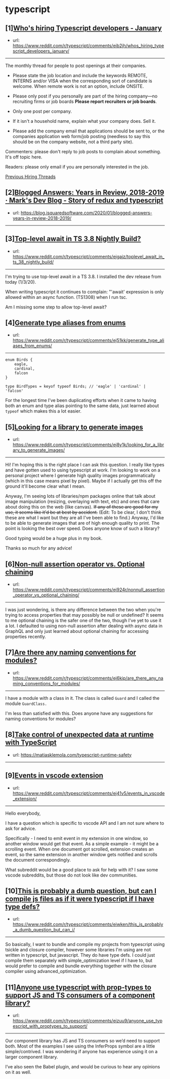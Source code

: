# typescript
## [1][Who's hiring Typescript developers - January](https://www.reddit.com/r/typescript/comments/eib2jh/whos_hiring_typescript_developers_january/)
- url: https://www.reddit.com/r/typescript/comments/eib2jh/whos_hiring_typescript_developers_january/
---
The monthly thread for people to post openings at their companies.

* Please state the job location and include the keywords REMOTE, INTERNS and/or VISA when the corresponding sort of candidate is welcome. When remote work is not an option, include ONSITE.

* Please only post if you personally are part of the hiring company—no recruiting firms or job boards **Please report recruiters or job boards**. 

* Only one post per company. 

* If it isn't a household name, explain what your company does. Sell it.

* Please add the company email that applications should be sent to, or the companies application web form/job posting (needless to say this should be on the company website, not a third party site).


Commenters: please don't reply to job posts to complain about something. It's off topic here.

Readers: please only email if you are personally interested in the job. 

[Previous Hiring Threads](https://www.reddit.com/r/typescript/search?sort=new&amp;restrict_sr=on&amp;q=flair%3AMonthly%2BHiring%2BThread)
## [2][Blogged Answers: Years in Review, 2018-2019 · Mark's Dev Blog - Story of redux and typescript](https://www.reddit.com/r/typescript/comments/ejc6g6/blogged_answers_years_in_review_20182019_marks/)
- url: https://blog.isquaredsoftware.com/2020/01/blogged-answers-years-in-review-2018-2019/
---

## [3][Top-level await in TS 3.8 Nightly Build?](https://www.reddit.com/r/typescript/comments/ejgajz/toplevel_await_in_ts_38_nightly_build/)
- url: https://www.reddit.com/r/typescript/comments/ejgajz/toplevel_await_in_ts_38_nightly_build/
---
I'm trying to use top-level await in a TS 3.8. I installed the dev release from today (1/3/20). 

When writing typescript it continues to complain: "'await' expression is only allowed within an async function. (TS1308) when I run tsc.

Am I missing some step to allow top-level await?
## [4][Generate type aliases from enums](https://www.reddit.com/r/typescript/comments/ej51kk/generate_type_aliases_from_enums/)
- url: https://www.reddit.com/r/typescript/comments/ej51kk/generate_type_aliases_from_enums/
---
    enum Birds {
        eagle,
        cardinal,
        falcon
    }
    
    type BirdTypes = keyof typeof Birds; // 'eagle' | 'cardinal' | 'falcon'

For the longest time I’ve been duplicating efforts when it came to having both an enum and type alias pointing to the same data, just learned about `typeof` which makes this a lot easier.
## [5][Looking for a library to generate images](https://www.reddit.com/r/typescript/comments/ej8y1k/looking_for_a_library_to_generate_images/)
- url: https://www.reddit.com/r/typescript/comments/ej8y1k/looking_for_a_library_to_generate_images/
---
Hi! I'm hoping this is the right place I can ask this question. I really like types and have gotten used to using typescript at work. I'm looking to work on a personal project where I generate high quality images programmatically (which in this case means pixel by pixel). Maybe if I actually get this off the ground it'll become clear what I mean.

Anyway, I'm seeing lots of libraries/npm packages online that talk about image manipulation (resizing, overlaying with text, etc) and ones that care about doing this on the web (like canvas). ~~If any of these are good for my use, it seems like it'd be at best by accident.~~ (Edit: To be clear, I don't think these are what I want but they are all I've been able to find.) Anyway, I'd like to be able to generate images that are of high enough quality to print. The point is looking the best over speed. Does anyone know of such a library?

Good typing would be a huge plus in my book.

Thanks so much for any advice!
## [6][Non-null assertion operator vs. Optional chaining](https://www.reddit.com/r/typescript/comments/ej924r/nonnull_assertion_operator_vs_optional_chaining/)
- url: https://www.reddit.com/r/typescript/comments/ej924r/nonnull_assertion_operator_vs_optional_chaining/
---
I was just wondering, is there any difference between the two when you're trying to access properties that may possibly be null or undefined? It seems to me optional chaining is the safer one of the two, though I've yet to use it a lot. I defaulted to using non-null assertion after dealing with async data in GraphQL and only just learned about optional chaining for accessing properties recently.
## [7][Are there any naming conventions for modules?](https://www.reddit.com/r/typescript/comments/ej6kip/are_there_any_naming_conventions_for_modules/)
- url: https://www.reddit.com/r/typescript/comments/ej6kip/are_there_any_naming_conventions_for_modules/
---
I have a module with a class in it.  The class is called `Guard` and I called the module `GuardClass.`

I'm less than satisfied with this.  Does anyone have any suggestions for naming conventions for modules?
## [8][Take control of unexpected data at runtime with TypeScript](https://www.reddit.com/r/typescript/comments/eiyigo/take_control_of_unexpected_data_at_runtime_with/)
- url: https://matiasklemola.com/typescript-runtime-safety
---

## [9][Events in vscode extension](https://www.reddit.com/r/typescript/comments/ej41v5/events_in_vscode_extension/)
- url: https://www.reddit.com/r/typescript/comments/ej41v5/events_in_vscode_extension/
---
Hello everybody,

I have a question which is specific to vscode API and I am not sure where to ask for advice.

Specifically - I need to emit event in my extension in one window, so another window would get that event. As a simple example - it might be a scrolling event. When one document got scrolled, extension creates an event, so the same extension in another window gets notified and scrolls the document correspondingly.

What subreddit would be a good place to ask for help with it? I saw some vscode subreddits, but those do not look like dev communities.
## [10][This is probably a dumb question, but can I compile js files as if it were typescript if I have type defs?](https://www.reddit.com/r/typescript/comments/eiwken/this_is_probably_a_dumb_question_but_can_i/)
- url: https://www.reddit.com/r/typescript/comments/eiwken/this_is_probably_a_dumb_question_but_can_i/
---
So basically, I want to bundle and compile my projects from typescript using tsickle and closure compiler, however some libraries I'm using are not written in typescript, but javascript. They do have type defs. I could just compile them separately with simple\_optimization level if I have to, but would prefer to compile and bundle everything together with the closure compiler using advanced\_optimization.
## [11][Anyone use typescript with prop-types to support JS and TS consumers of a component library?](https://www.reddit.com/r/typescript/comments/eizuu9/anyone_use_typescript_with_proptypes_to_support/)
- url: https://www.reddit.com/r/typescript/comments/eizuu9/anyone_use_typescript_with_proptypes_to_support/
---
Our component library has JS and TS consumers so we’d need to support both. Most of the examples I see using the InferProps symbol are a little simple/contrived. I was wondering if anyone has experience using it on a larger component library. 

I’ve also seen the Babel plugin, and would be curious to hear any opinions on it as well.
